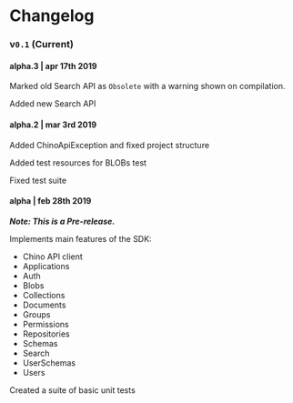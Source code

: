 # Changelog

### v`0.1` (Current)

#### alpha.3 | apr 17th 2019

Marked old Search API as `Obsolete` with a warning shown on compilation.

Added new Search API

#### alpha.2 | mar 3rd 2019

Added ChinoApiException and fixed project structure

Added test resources for BLOBs test

Fixed test suite

#### alpha | feb 28th 2019

***Note: This is a Pre-release.***
 
Implements main features of the SDK:

* Chino API client
* Applications
* Auth
* Blobs
* Collections
* Documents
* Groups
* Permissions
* Repositories
* Schemas
* Search
* UserSchemas
* Users

Created a suite of basic unit tests